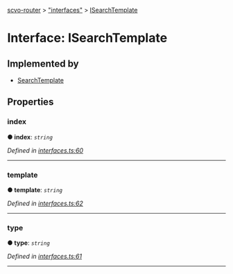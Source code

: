 [scvo-router](../README.md) > ["interfaces"](../modules/_interfaces_.md) > [ISearchTemplate](../interfaces/_interfaces_.isearchtemplate.md)



# Interface: ISearchTemplate

## Implemented by

* [SearchTemplate](../classes/_search_template_.searchtemplate.md)


## Properties
<a id="index"></a>

###  index

**●  index**:  *`string`* 

*Defined in [interfaces.ts:60](https://github.com/scvodigital/scvo-router/blob/2a23180/src/interfaces.ts#L60)*





___

<a id="template"></a>

###  template

**●  template**:  *`string`* 

*Defined in [interfaces.ts:62](https://github.com/scvodigital/scvo-router/blob/2a23180/src/interfaces.ts#L62)*





___

<a id="type"></a>

###  type

**●  type**:  *`string`* 

*Defined in [interfaces.ts:61](https://github.com/scvodigital/scvo-router/blob/2a23180/src/interfaces.ts#L61)*





___


